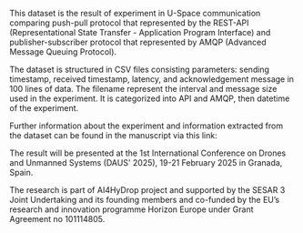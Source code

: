 This dataset is the result of experiment in U-Space communication comparing push-pull protocol that represented by the REST-API (Representational State Transfer - Application Program Interface) and publisher-subscriber protocol that represented by AMQP (Advanced Message Queuing Protocol).

The dataset is structured in CSV files consisting parameters: sending timestamp, received timestamp, latency, and acknowledgement message in 100 lines of data. The filename represent the interval and message size used in the experiment. It is categorized into API and AMQP, then datetime of the experiment.

Further information about the experiment and information extracted from the dataset can be found in the manuscript via this link:

The result will be presented at the 1st International Conference on Drones and Unmanned Systems (DAUS' 2025), 19-21 February 2025 in Granada, Spain.

The research is part of AI4HyDrop project and supported by the SESAR 3 Joint Undertaking and its founding members and co-funded by the EU’s research and innovation programme Horizon Europe under Grant Agreement no 101114805.
